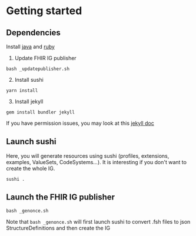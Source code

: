 # Getting started

## Dependencies

Install [java](https://docs.oracle.com/en/java/javase/15/install/installation-jdk-macos.html#GUID-F575EB4A-70D3-4AB4-A20E-DBE95171AB5F) and [ruby](https://www.ruby-lang.org/fr/documentation/installation/)

1. Update FHIR IG publisher

```
bash _updatepublisher.sh
```

2. Install sushi

`yarn install`

3. Install jekyll

```
gem install bundler jekyll
```

If you have permission issues, you may look at this [jekyll doc](https://jekyllrb.com/docs/troubleshooting/#no-sudo)

## Launch sushi

Here, you will generate resources using sushi (profiles, extensions, examples, ValueSets, CodeSystems...). It is interesting if you don't want to create the whole IG.

```
sushi .
```

## Launch the FHIR IG publisher

```
bash _genonce.sh
```

Note that `bash _genonce.sh` will first launch sushi to convert .fsh files to json StructureDefinitions and then create the IG

